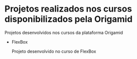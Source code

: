 # Projetos realizados nos cursos disponibilizados pela Origamid

<p>Projetos desenvolvidos nos cursos da plataforma Origamid</p>

<ul>
<li> FlexBox
<p>Projeto desenvolvido no curso de FlexBox</p>
</li>
</ul>
